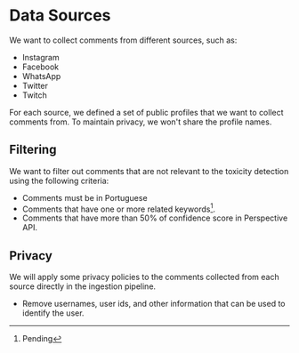 # Data Sources

We want to collect comments from different sources, such as:

- Instagram
- Facebook
- WhatsApp
- Twitter
- Twitch

For each source, we defined a set of public profiles that we want to collect comments from. To maintain privacy, we won't share the profile names.

## Filtering

We want to filter out comments that are not relevant to the toxicity detection using the following criteria:

- Comments must be in Portuguese
- Comments that have one or more related keywords[^1].
- Comments that have more than 50% of confidence score in Perspective API.

## Privacy

We will apply some privacy policies to the comments collected from each source directly in the ingestion pipeline.

- Remove usernames, user ids, and other information that can be used to identify the user.

[^1]: Pending
